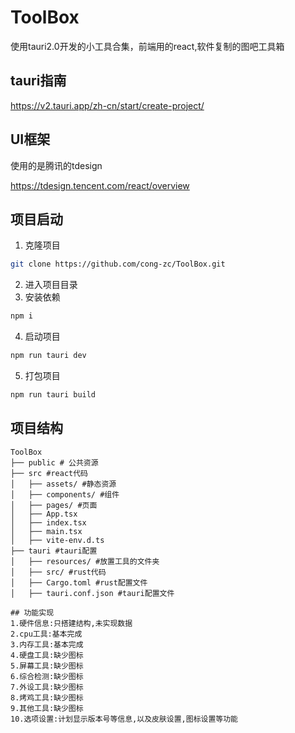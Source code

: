 # ToolBox
 使用tauri2.0开发的小工具合集，前端用的react,软件复制的图吧工具箱

## tauri指南
https://v2.tauri.app/zh-cn/start/create-project/

## UI框架
使用的是腾讯的tdesign

https://tdesign.tencent.com/react/overview

## 项目启动
1. 克隆项目
```bash
git clone https://github.com/cong-zc/ToolBox.git
```
2. 进入项目目录
3. 安装依赖
```bash
npm i
```
4. 启动项目
```bash
npm run tauri dev
```
5. 打包项目
```bash
npm run tauri build
```
## 项目结构
```
ToolBox
├── public # 公共资源
├── src #react代码
│   ├── assets/ #静态资源
│   ├── components/ #组件
│   ├── pages/ #页面
│   ├── App.tsx
│   ├── index.tsx
│   ├── main.tsx
│   ├── vite-env.d.ts
├── tauri #tauri配置
│   ├── resources/ #放置工具的文件夹
│   ├── src/ #rust代码
│   ├── Cargo.toml #rust配置文件
│   ├── tauri.conf.json #tauri配置文件

## 功能实现
1.硬件信息:只搭建结构,未实现数据
2.cpu工具:基本完成
3.内存工具:基本完成
4.硬盘工具:缺少图标
5.屏幕工具:缺少图标
6.综合检测:缺少图标
7.外设工具:缺少图标
8.烤鸡工具:缺少图标
9.其他工具:缺少图标
10.选项设置:计划显示版本号等信息,以及皮肤设置,图标设置等功能
